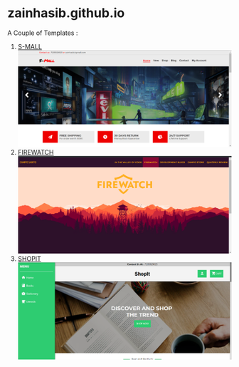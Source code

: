 # zainhasib.github.io

A Couple of Templates : 

1) [S-MALL](https://zainhasib.github.io)
    ![alt text](https://github.com/zainhasib/zainhasib.github.io/blob/master/Screenshot%20(95).png "S-MALL")
2) [FIREWATCH](https://zainhasib.github.io/firewatch.html)
    ![Firewatch](https://github.com/zainhasib/zainhasib.github.io/blob/master/Screenshot%20(94).png "Firewatch Lookalike")
3) [SHOPIT](https://zainhasib.github.io/ShopIt)
    ![Firewatch](https://github.com/zainhasib/zainhasib.github.io/blob/master/Screenshot%20(96).png "SHOPIT")

